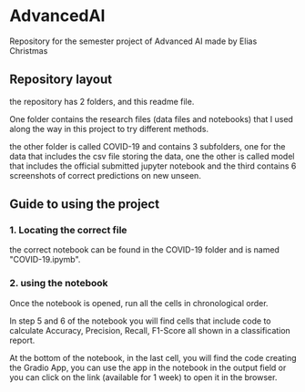 # AdvancedAI

Repository for the semester project of Advanced AI made by Elias Christmas

## Repository layout

the repository has 2 folders, and this readme file.

One folder contains the research files (data files and notebooks) that I used along the way in this project to try different methods.

the other folder is called COVID-19 and contains 3 subfolders, one for the data that includes the csv file storing the data, one the other is called model that includes the official submitted jupyter notebook and the third contains 6 screenshots of correct predictions on new unseen.

## Guide to using the project

### 1. Locating the correct file

the correct notebook can be found in the COVID-19 folder and is named "COVID-19.ipymb".

### 2. using the notebook

Once the notebook is opened, run all the cells in chronological order.

In step 5 and 6 of the notebook you will find cells that include code to calculate Accuracy, Precision, Recall, F1-Score all shown in a classification report.

At the bottom of the notebook, in the last cell, you will find the code creating the Gradio App, you can use the app in the notebook in the output field or you can click on the link (available for 1 week) to open it in the browser.
